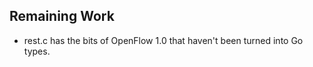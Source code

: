 Remaining Work
--------------

- rest.c has the bits of OpenFlow 1.0 that haven't been turned into Go types.
